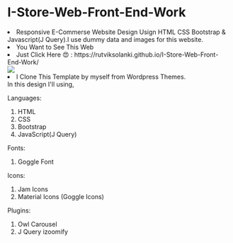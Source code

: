 # I-Store-Web-Front-End-Work

<li>Responsive E-Commerse Website Design Usign HTML CSS Bootstrap & Javascript(J Query).I use dummy data and images for this website.</li>
<li>You Want to See This Web </li>
<li>Just Click Here 😍 : https://rutviksolanki.github.io/I-Store-Web-Front-End-Work/</li>
<img src="https://user-images.githubusercontent.com/86197517/188393553-35a965eb-ac67-4c04-b5fb-a0ed59c2a98c.png">
<li>I Clone This Template by myself from Wordpress Themes.</li>
In this design I'll using, 

Languages: 
  <ol>
    <li>HTML</li>
    <li>CSS</li>
    <li>Bootstrap</li>
    <li>JavaScript(J Query)</li>
  </ol> 

Fonts:
  <ol>
    <li>Goggle Font</li>
  </ol> 

Icons:
  <ol>
    <li>Jam Icons</li>
    <li>Material Icons (Goggle Icons)</li>
  </ol>  
Plugins:
  <ol>
    <li>Owl Carousel</li>
    <li>J Query izoomify</li>
  </ol> 
